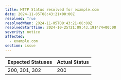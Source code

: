 ```yaml
---
title: HTTP Status resolved for example.com
date: 2024-11-05T08:43:21+00:00Z
resolved: True
resolvedWhen: 2024-11-05T08:43:21+00:00Z
resolvedStartTime: 2024-10-25T21:09:43.191474+00:00
severity: notice
affected:
  - example.com
section: issue
---
```


| Expected Statuses | Actual Status  |
|-------------------|----------------|
| 200, 301, 302 | 200 |
